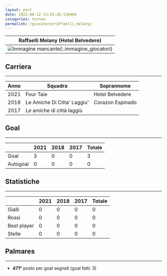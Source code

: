 ```yaml
---
layout: post
date: 2022-08-12 13:29:28.136404
categories: torneo
permalink: /giocatore/raffaelli_melany/
---
```

<link rel='stylesheets' href='./../assets/giocatori.css'>

| Raffaelli Melany (Hotel Belvedere) |
|:-----:|
| ![Immagine mancante]('./../../assets/giocatori/raffaelli_melany.png){:.immagine_giocatori} |


## Carriera
----

|Anno|Squadra|Soprannome|
|:---:|---|---|
|2021|Four Taie|Hotel Belvedere|
|2018|Le Amiche Di Citta' Laggiu'|Corazon Espinado|
|2017|Le amiche di città laggiù||


## Goal
----

| |2021|2018|2017| Totale |
|---|---|---|---|---|
|Goal|3|0|0|3|
|Autogoal|0|0|0|0|


## Statistiche
----

| |2021|2018|2017| Totale |
|---|---|---|---|---|
|Gialli|0|0|0|0|
|Rossi|0|0|0|0|
|Best player|0|0|0|0|
|Stelle|0|0|0|0|


## Palmares
----

- **471°** posto per goal segnati (goal fatti: 3)
